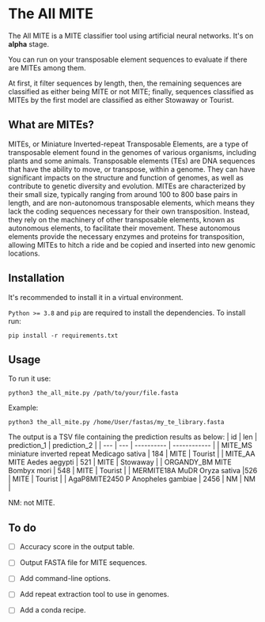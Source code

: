 # The All MITE

The All MITE is a MITE classifier tool using artificial neural networks.
It's on **alpha** stage.

You can run on your transposable element sequences to evaluate if there are MITEs among them.

At first, it filter sequences by length, then, the remaining sequences are classified as either being MITE or not MITE; finally, sequences classified as MITEs by the first model are classified as either Stowaway or Tourist.

## What are MITEs?

MITEs, or Miniature Inverted-repeat Transposable Elements, are a type of transposable element found in the genomes of various organisms, including plants and some animals. Transposable elements (TEs) are DNA sequences that have the ability to move, or transpose, within a genome. They can have significant impacts on the structure and function of genomes, as well as contribute to genetic diversity and evolution.
MITEs are characterized by their small size, typically ranging from around 100 to 800 base pairs in length, and are non-autonomous transposable elements, which means they lack the coding sequences necessary for their own transposition. Instead, they rely on the machinery of other transposable elements, known as autonomous elements, to facilitate their movement. These autonomous elements provide the necessary enzymes and proteins for transposition, allowing MITEs to hitch a ride and be copied and inserted into new genomic locations.

## Installation

It's recommended to install it in a virtual environment.

`Python >= 3.8` and `pip` are required to install the dependencies. To install run:

`pip install -r requirements.txt`

## Usage

To run it use:

`python3 the_all_mite.py /path/to/your/file.fasta`

Example: 

`python3 the_all_mite.py /home/User/fastas/my_te_library.fasta`

The output is a TSV file containing the prediction results as below:
| id | len | prediction_1 | prediction_2 |
| --- | --- | ---------- | ------------ |
| MITE_MS    miniature inverted repeat   Medicago sativa | 184 | MITE | Tourist |
| MITE_AA    MITE    Aedes aegypti | 521 | MITE | Stowaway |
| ORGANDY_BM MITE    Bombyx mori | 548 | MITE | Tourist |
| MERMITE18A MuDR    Oryza sativa   |526 | MITE | Tourist |
| AgaP8MITE2450  P   Anopheles gambiae | 2456 | NM | NM |

NM: not MITE.

## To do

- [ ] Accuracy score in the output table.
- [ ] Output FASTA file for MITE sequences.
- [ ] Add command-line options.
- [ ] Add repeat extraction tool to use in genomes.
- [ ] Add a conda recipe.

